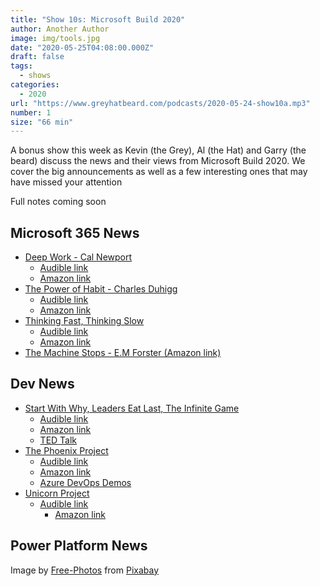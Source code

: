 ```yaml
---
title: "Show 10s: Microsoft Build 2020"
author: Another Author
image: img/tools.jpg
date: "2020-05-25T04:08:00.000Z"
draft: false
tags: 
  - shows
categories:
  - 2020
url: "https://www.greyhatbeard.com/podcasts/2020-05-24-show10a.mp3"
number: 1
size: "66 min"
---
```


A bonus show this week as Kevin (the Grey), Al (the Hat) and Garry (the beard) discuss the news and their views from Microsoft Build 2020. We cover the big announcements as well as a few interesting ones that may have missed your attention

<!--
<iframe src="https://open.spotify.com/embed-podcast/episode/1eY0lxolFKGWtssyKaArro" width="100%" height="232" frameborder="0" allowtransparency="true" allow="encrypted-media"></iframe>
-->
Full notes coming soon

## Microsoft 365 News
- [Deep Work - Cal Newport](https://www.calnewport.com/books/deep-work/)
  - [Audible link](https://www.audible.co.uk/pd/Deep-Work-Audiobook/B01D0E32T8?ref=a_lib_c4_libItem_B01D0E32T8&pf_rd_p=141829f9-9520-4744-b903-c10e5595070d&pf_rd_r=28BY7HVV417AMNWHQMGJ)
  - [Amazon link](https://www.amazon.co.uk/Deep-Work-Focused-Success-Distracted/dp/0349411905)
- [The Power of Habit - Charles Duhigg](https://charlesduhigg.com/the-power-of-habit/)
  - [Audible link](https://www.audible.co.uk/pd/The-Power-of-Habit-Audiobook/B007AK4V62?ref=a_lib_c4_libItem_B007AK4V62&pf_rd_p=141829f9-9520-4744-b903-c10e5595070d&pf_rd_r=28BY7HVV417AMNWHQMGJ)
  - [Amazon link](https://www.amazon.co.uk/Power-Habit-Why-What-Change/dp/1847946240)
- [Thinking Fast, Thinking Slow](https://en.wikipedia.org/wiki/Thinking,_Fast_and_Slow)
  - [Audible link](https://www.audible.co.uk/pd/Thinking-Fast-and-Slow-Audiobook/B006QNPQFY?ref=a_lib_c4_libItem_B006QNPQFY&pf_rd_p=141829f9-9520-4744-b903-c10e5595070d&pf_rd_r=28BY7HVV417AMNWHQMGJ)
  - [Amazon link](https://www.amazon.co.uk/Thinking-Fast-Slow-Daniel-Kahneman/dp/0141033576)
- [The Machine Stops - E.M Forster (Amazon link)](https://www.amazon.co.uk/Machine-Stops-M-Forster-ebook/dp/B0791H99XS/ref=sr_1_10?dchild=1&keywords=em+forster&qid=1589616540&sr=8-10)

## Dev News
- [Start With Why, Leaders Eat Last, The Infinite Game](https://simonsinek.com/product/start-with-why/)
  - [Audible link](https://www.audible.co.uk/pd/Start-with-Why-Audiobook/B011776P0S)
  - [Amazon link](https://www.amazon.co.uk/Infinite-Game-Businesses-Achieve-Long-lasting/dp/B07H9D79Z3/ref=sr_1_1?crid=3IC4DNBS91FMS&dchild=1&keywords=infinite+game+simon+sinek&qid=1589621740&s=digital-text&sprefix=infinite+game%2Cdigital-text%2C133&sr=1-1)
  - [TED Talk](https://www.youtube.com/watch?time_continue=2&v=IPYeCltXpxw&feature=emb_logo)
- [The Phoenix Project](https://itrevolution.com/book/the-phoenix-project/)
  - [Audible link](https://www.audible.co.uk/pd/The-Phoenix-Project-Audiobook/B00VB034GK)
  - [Amazon link](https://www.amazon.co.uk/Phoenix-Project-DevOps-Helping-Business-ebook/dp/B00AZRBLHO)
  - [Azure DevOps Demos](https://azuredevopsdemogenerator.azurewebsites.net/)
- [Unicorn Project](https://itrevolution.com/the-unicorn-project/)
  - [Audible link](https://www.audible.co.uk/pd/The-Unicorn-Project-Audiobook/B08129SJ41?plink=75eaff1d-4fbf-49&ref=a_pd_The-Ph_c5_adblp13npbxx_1_1&pf_rd_p=cdd68838-37ce-47e6-b5cb-c61b95dce7e1&pf_rd_r=8XZB3STCE402G54NMFW4)
	- [Amazon link](https://www.amazon.co.uk/Unicorn-Project-Disruption-Redshirts-Overthrowing/dp/1942788762)

## Power Platform News

<!--
<iframe src="https://open.spotify.com/embed-podcast/episode/1eY0lxolFKGWtssyKaArro" width="100%" height="232" frameborder="0" allowtransparency="true" allow="encrypted-media"></iframe>
-->

Image by [Free-Photos](https://pixabay.com/photos/?utm_source=link-attribution&amp;utm_medium=referral&amp;utm_campaign=image&amp;utm_content=690038) from [Pixabay](https://pixabay.com)
